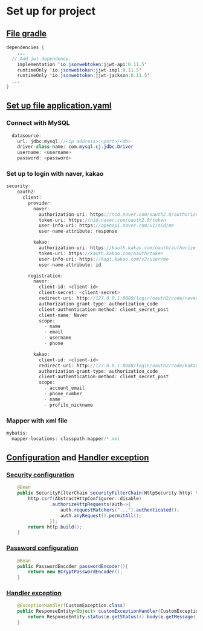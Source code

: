 # Set up for project

## [File gradle](build.gradle)

```java
dependencies {
	...
  // Add jwt dependency.
	implementation 'io.jsonwebtoken:jjwt-api:0.11.5'
	runtimeOnly 'io.jsonwebtoken:jjwt-impl:0.11.5'
	runtimeOnly 'io.jsonwebtoken:jjwt-jackson:0.11.5'
  ...
}
```

## [Set up file application.yaml](src\main\resources\application.yaml)

### Connect with MySQL

```java
  datasource:
    url: jdbc:mysql://<ip address>:<port>/<db>
    driver-class-name: com.mysql.cj.jdbc.Driver
    username: <username>
    password: <password>
```

### Set up to login with naver, kakao
```java
security:
    oauth2:
      client:
        provider:
          naver:
            authorization-uri: https://nid.naver.com/oauth2.0/authorize
            token-uri: https://nid.naver.com/oauth2.0/token
            user-info-uri: https://openapi.naver.com/v1/nid/me
            user-name-attribute: response

          kakao:
            authorization-uri: https://kauth.kakao.com/oauth/authorize
            token-uri: https://kauth.kakao.com/oauth/token
            user-info-uri: https://kapi.kakao.com/v2/user/me
            user-name-attribute: id

        registration:
          naver:
            client-id: <client-id>
            client-secret: <client-secret>
            redirect-uri: http://127.0.0.1:8080/login/oauth2/code/naver
            authorization-grant-type: authorization_code
            client-authentication-method: client_secret_post
            client-name: Naver
            scope:
              - name
              - email
              - username
              - phone

          kakao:
            client-id: <client-id>
            redirect-uri: http://127.0.0.1:8080/login/oauth2/code/kakao
            authorization-grant-type: authorization_code
            client-authentication-method: client_secret_post
            scope:
              - account_email
              - phone_number
              - name
              - profile_nickname
```

### Mapper with xml file
```java
mybatis:
  mapper-locations: classpath:mapper/*.xml
```

## [Configuration](src\main\java\com\example\authentication_mybatis\config) and [Handler exception](src\main\java\com\example\authentication_mybatis\exception)

### [Security configuration](src\main\java\com\example\authentication_mybatis\config\SecurityConfig.java)
```java
    @Bean
    public SecurityFilterChain securityFilterChain(HttpSecurity http) throws Exception {
        http.csrf(AbstractHttpConfigurer::disable)
                .authorizeHttpRequests(auth->{
                    auth.requestMatchers("...").authenticated();
                    auth.anyRequest().permitAll();
                });
        return http.build();
    }
```
### [Password configuration](src\main\java\com\example\authentication_mybatis\config\PasswordConfig.java)
```java
    @Bean
    public PasswordEncoder passwordEncoder(){
        return new BCryptPasswordEncoder();
    }
```

### [Handler exception](src\main\java\com\example\authentication_mybatis\exception\ExceptionController.java)
```java
    @ExceptionHandler(CustomException.class)
    public ResponseEntity<Object> customExceptionHandler(CustomException e){
        return ResponseEntity.status(e.getStatus()).body(e.getMessage());
    }
```